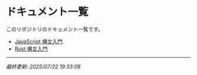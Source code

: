 # ドキュメント一覧

このリポジトリのドキュメント一覧です。

- [JavaScript 構文入門](js-syntax.html)
- [Rust 構文入門](rust-syntax.html)

---
*最終更新: 2025/07/22 19:33:08*
